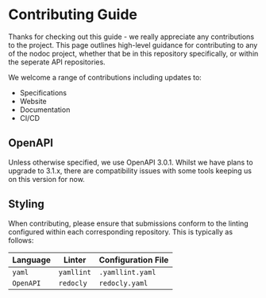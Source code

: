 # Contributing Guide

Thanks for checking out this guide - we really appreciate any contributions to the project. This page outlines high-level guidance for contributing to any of the nodoc project, whether that be in this repository specifically, or within the seperate API repositories.

We welcome a range of contributions including updates to:

- Specifications
- Website
- Documentation
- CI/CD

## OpenAPI

Unless otherwise specified, we use OpenAPI 3.0.1. Whilst we have plans to upgrade to 3.1.x, there are compatibility issues with some tools keeping us on this version for now.

## Styling

When contributing, please ensure that submissions conform to the linting configured within each corresponding repository. This is typically as follows:

| Language  | Linter     | Configuration File |
| --------- | ---------- | ------------------ |
| `yaml`    | `yamllint` | `.yamllint.yaml`   |
| `OpenAPI` | `redocly`  | `redocly.yaml`     |

